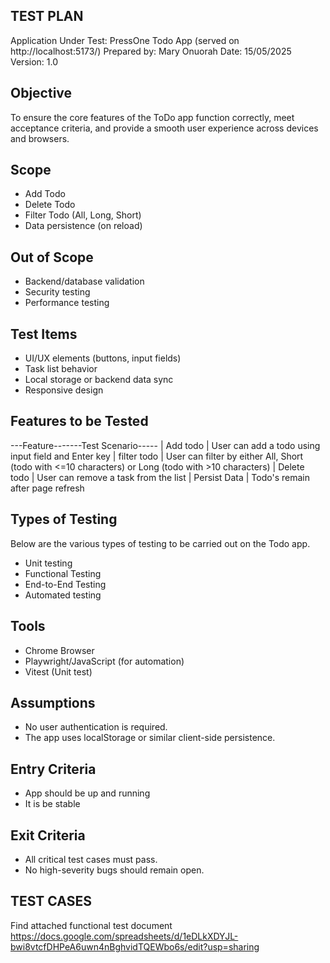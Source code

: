 ## TEST PLAN
Application Under Test: PressOne Todo App (served on http://localhost:5173/)
Prepared by: Mary Onuorah
Date: 15/05/2025
Version: 1.0

## Objective
To ensure the core features of the ToDo app function correctly, meet acceptance criteria, and provide a smooth user experience across devices and browsers.

## Scope
- Add Todo
- Delete Todo
- Filter Todo (All, Long, Short)
- Data persistence (on reload)

## Out of Scope
- Backend/database validation
- Security testing
- Performance testing 

## Test Items
- UI/UX elements (buttons, input fields)
- Task list behavior
- Local storage or backend data sync
- Responsive design

## Features to be Tested
---Feature-------Test Scenario-----
| Add todo     | User can add a todo using input field and Enter key
| filter todo  | User can filter by either All, Short (todo with <=10 characters) or Long (todo with >10 characters)
| Delete todo  | User can remove a task from the list
| Persist Data | Todo's remain after page refresh

## Types of Testing
Below are the various types of testing to be carried out on the Todo app.
- Unit testing
- Functional Testing
- End-to-End Testing
- Automated testing

## Tools
- Chrome Browser 
- Playwright/JavaScript (for automation)
- Vitest (Unit test)

## Assumptions
- No user authentication is required.
- The app uses localStorage or similar client-side persistence.

## Entry Criteria
- App should be up and running 
- It is be stable 

## Exit Criteria
- All critical test cases must pass.
- No high-severity bugs should remain open.

## TEST CASES 
Find attached functional test document https://docs.google.com/spreadsheets/d/1eDLkXDYJL-bwi8vtcfDHPeA6uwn4nBghvidTQEWbo6s/edit?usp=sharing 